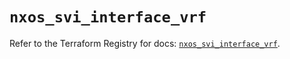 # `nxos_svi_interface_vrf`

Refer to the Terraform Registry for docs: [`nxos_svi_interface_vrf`](https://registry.terraform.io/providers/ciscodevnet/nxos/0.5.10/docs/resources/svi_interface_vrf).
